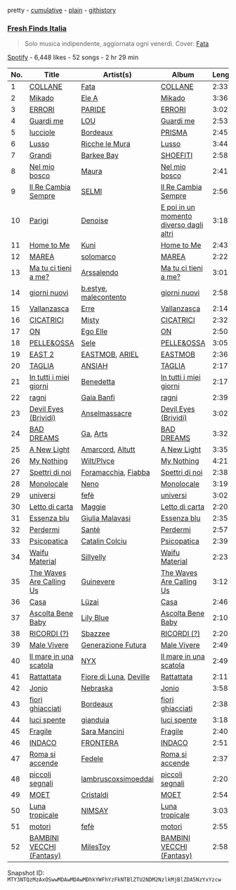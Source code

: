 pretty - [cumulative](/playlists/cumulative/37i9dQZF1DX0KBgD4Jf5tY.md) - [plain](/playlists/plain/37i9dQZF1DX0KBgD4Jf5tY) - [githistory](https://github.githistory.xyz/mackorone/spotify-playlist-archive/blob/main/playlists/plain/37i9dQZF1DX0KBgD4Jf5tY)

### [Fresh Finds Italia](https://open.spotify.com/playlist/37i9dQZF1DX0KBgD4Jf5tY)

> Solo musica indipendente, aggiornata ogni venerdì\. Cover: <a href="spotify:artist:2e0HLVyPlF5jP9khNWfV3m">Fata</a>

[Spotify](https://open.spotify.com/user/spotify) - 6,448 likes - 52 songs - 2 hr 29 min

| No. | Title | Artist(s) | Album | Length |
|---|---|---|---|---|
| 1 | [COLLANE](https://open.spotify.com/track/0fSpIhDmGgXIWYkaaNsw0t) | [Fata](https://open.spotify.com/artist/2e0HLVyPlF5jP9khNWfV3m) | [COLLANE](https://open.spotify.com/album/1P8Xp6rAlMzJGYGhdNKzjl) | 2:33 |
| 2 | [Mikado](https://open.spotify.com/track/6u7wBE4McKSHeCbnRpfzWE) | [Ele A](https://open.spotify.com/artist/2p8QkcgkfvIcUTpudqcqRM) | [Mikado](https://open.spotify.com/album/6KX5rDPufOywxTe2S9LGkz) | 3:36 |
| 3 | [ERRORI](https://open.spotify.com/track/1tz8tATjdVNvwvkPOl0U4K) | [PARIDE](https://open.spotify.com/artist/032syoAKbxdyWFRlyk0PJv) | [ERRORI](https://open.spotify.com/album/64j02x8T8B3F7d0rs87jMZ) | 3:02 |
| 4 | [Guardi me](https://open.spotify.com/track/2rhgFnHPj3MsLYRjDg1b64) | [LOU](https://open.spotify.com/artist/2ab5JYkftADf7SU0ACBB2I) | [Guardi me](https://open.spotify.com/album/53uozwEfhbrBMv4taVIYCM) | 2:53 |
| 5 | [lucciole](https://open.spotify.com/track/02Mbc3Phko6FVqCQCRlglb) | [Bordeaux](https://open.spotify.com/artist/64IcDilEU6X8Caozoixn0V) | [PRISMA](https://open.spotify.com/album/2Iq8SZgrLrNAS8YEcbwhXw) | 2:45 |
| 6 | [Lusso](https://open.spotify.com/track/0gbIBa5IHQsEfTM2tOFViW) | [Ricche le Mura](https://open.spotify.com/artist/0Jejmdac0sG1anWKT8F1RB) | [Lusso](https://open.spotify.com/album/60QDEwfUZ2EcEF3cYdueg7) | 3:44 |
| 7 | [Grandi](https://open.spotify.com/track/5bF188CDCytSLpTz0sCFNe) | [Barkee Bay](https://open.spotify.com/artist/72KRmtW8IrP6D8FwG8Boi8) | [SHOEFITI](https://open.spotify.com/album/73NIgIPuF8VnZk719sgVaF) | 2:58 |
| 8 | [Nel mio bosco](https://open.spotify.com/track/0QWP4XCt5QDW9OJqxM7zwM) | [Maura](https://open.spotify.com/artist/637853CZ5FohFDeBONa2D7) | [Nel mio bosco](https://open.spotify.com/album/7GtFcZ2Y4sxvXcokgZRpYD) | 2:41 |
| 9 | [Il Re Cambia Sempre](https://open.spotify.com/track/4olowS6fzAA36724bAjfEq) | [SELMI](https://open.spotify.com/artist/52ckPP690n7mGS4jQIDbys) | [Il Re Cambia Sempre](https://open.spotify.com/album/5zlyG2KfBjooG7ohi69ZLn) | 2:56 |
| 10 | [Parigi](https://open.spotify.com/track/1QOX3kqLnL5bDxTULhgfir) | [Denoise](https://open.spotify.com/artist/5p8W2If8qwjFGW7peV00Qo) | [E poi in un momento diverso dagli altri](https://open.spotify.com/album/6PnDZLGUuSkZMHevZUgXOt) | 3:18 |
| 11 | [Home to Me](https://open.spotify.com/track/1WY8mEupCbjNIZp4q3jmhk) | [Kuni](https://open.spotify.com/artist/3NRwU9dSKi9QKRDnsQI9pG) | [Home to Me](https://open.spotify.com/album/1oXsApyn1b19ACBW7NkY11) | 2:43 |
| 12 | [MAREA](https://open.spotify.com/track/37byGPWlxruY8vVeQlbUWb) | [solomarco](https://open.spotify.com/artist/36TrrSCgFly6NAvktlI5c9) | [MAREA](https://open.spotify.com/album/3WPEmt23OmvcsrY2qcALKf) | 2:22 |
| 13 | [Ma tu ci tieni a me?](https://open.spotify.com/track/0KeF7ceyOpu0Ibo6H0xUD0) | [Arssalendo](https://open.spotify.com/artist/54LmkGE6kI6eoaPdd6XiEd) | [Ma tu ci tieni a me?](https://open.spotify.com/album/7xVTEaPyoS67yHalgjQi8u) | 3:01 |
| 14 | [giorni nuovi](https://open.spotify.com/track/3skYVVP16FsENJhtPEiQpd) | [b.estye](https://open.spotify.com/artist/2YaXROXiWeqPA4fG5od6bU), [malecontento](https://open.spotify.com/artist/4vhHdnOGg8lZJ2023QM5rw) | [giorni nuovi](https://open.spotify.com/album/36EHvkRly6IlI3egBkIpQL) | 2:58 |
| 15 | [Vallanzasca](https://open.spotify.com/track/5rPfyNNY0VFMDFuulJCTLi) | [Erre](https://open.spotify.com/artist/0lw8IVoA8vYLLzjVxpsa5w) | [Vallanzasca](https://open.spotify.com/album/5jDXqDqpa6ZNJ4amNRCiy0) | 2:14 |
| 16 | [CICATRICI](https://open.spotify.com/track/79HIUVZnx0qNdGmMAAUeaI) | [Misty](https://open.spotify.com/artist/7zD0iVZyZo4stvwavuu7i0) | [CICATRICI](https://open.spotify.com/album/02ziDaOuOlbV4TZpLdTXFc) | 2:32 |
| 17 | [ON](https://open.spotify.com/track/0tqyWL1lXMx9XJMtxGD4KL) | [Ego Elle](https://open.spotify.com/artist/5f6sDPoyuf4hly0NkSctCO) | [ON](https://open.spotify.com/album/0ht3tzIAvy8eTTfx7rT1j1) | 2:50 |
| 18 | [PELLE&OSSA](https://open.spotify.com/track/0wsoq5BD2Q2yr7JcFAgZfp) | [Sele](https://open.spotify.com/artist/1DUg0y2Y3aL0O2CyFmzXu7) | [PELLE&OSSA](https://open.spotify.com/album/5DbSuKIWkwxWo5BXJelH09) | 3:05 |
| 19 | [EAST 2](https://open.spotify.com/track/6STJHfgoeeXyqtD6PVEprC) | [EASTMOB](https://open.spotify.com/artist/3sAbtyR7qqiZjWjOoT38OO), [ARIEL](https://open.spotify.com/artist/7GU6C1bSspE0Sj4qDVdmB2) | [EASTMOB](https://open.spotify.com/album/2jvpftyUjRIdXD54fwjDmE) | 2:36 |
| 20 | [TAGLIA](https://open.spotify.com/track/2z6SfAnqlt26KUiuxF0LLL) | [ANSIAH](https://open.spotify.com/artist/0TxLShiUYY5YzcUI6t5QdB) | [TAGLIA](https://open.spotify.com/album/1euv4gkkLDZwpAItZHPdSi) | 2:17 |
| 21 | [In tutti i miei giorni](https://open.spotify.com/track/10bHsZXxPU471xfrmTpEtb) | [Benedetta](https://open.spotify.com/artist/43ROMYbGGklo29rDk1N9Xo) | [In tutti i miei giorni](https://open.spotify.com/album/4YiVQddLuzveAiLuSQSI6H) | 2:17 |
| 22 | [ragni](https://open.spotify.com/track/0g0ay2VRtWz5X5AMy7iG63) | [Gaia Banfi](https://open.spotify.com/artist/60hS0Wt0Px2B3rr9Zzur8E) | [ragni](https://open.spotify.com/album/5dOVukdef3hfjnXfA0GXgt) | 2:39 |
| 23 | [Devil Eyes \(Brividi\)](https://open.spotify.com/track/5PuYPMk3OGkq3g4OIbPdMi) | [Anselmassacre](https://open.spotify.com/artist/0Zk7K8zev4RyxHLT93HHpC) | [Devil Eyes \(Brividi\)](https://open.spotify.com/album/21PzKxflivYePSqHunbqTj) | 3:02 |
| 24 | [BAD DREAMS](https://open.spotify.com/track/6FRBKBK66QxI5EgAjx4Q5p) | [Ga](https://open.spotify.com/artist/6luz0TrzyU4La1oSQhoxAj), [Arts](https://open.spotify.com/artist/42C6TIlpSUs9jULKO31Kcm) | [BAD DREAMS](https://open.spotify.com/album/6Yah9aseZUENWhChoJ5QNI) | 3:32 |
| 25 | [A New Light](https://open.spotify.com/track/3OU1LHgAN5jN8ACshKZAqE) | [Amarcord](https://open.spotify.com/artist/48wxf1us9rk9qOPqL6Ltcp), [Altutt](https://open.spotify.com/artist/7JHeVFGMb4p2Ayq1jU0g3p) | [A New Light](https://open.spotify.com/album/15Zt9VuEljTvIzCAQo6Ge9) | 3:35 |
| 26 | [My Nothing](https://open.spotify.com/track/7GRtf22JZhZvez3w5bCwpS) | [Wilt/Plvce](https://open.spotify.com/artist/6WgDlmIyHKpjFNSAwGmLAr) | [My Nothing](https://open.spotify.com/album/7bVUX3K6ycb8TjxNgyablm) | 4:21 |
| 27 | [Spettri di noi](https://open.spotify.com/track/36VQ5d0B5Y5fU6eVSKtiCM) | [Foramacchia](https://open.spotify.com/artist/6ST078zQG2Ddyc8K6YExIr), [Fiabba](https://open.spotify.com/artist/6eHnWGv1hiGzEEgdUvP2WT) | [Spettri di noi](https://open.spotify.com/album/5SkRyMI9GdqY7OL3ldl7R1) | 2:38 |
| 28 | [Monolocale](https://open.spotify.com/track/3EziKPE58j1PiQoPVHDnh0) | [Neno](https://open.spotify.com/artist/2rlMq7b9igC6GGaXuo1LEK) | [Monolocale](https://open.spotify.com/album/5ycUtxIv3jJ50afJkw03NU) | 3:19 |
| 29 | [universi](https://open.spotify.com/track/63smshHsSUesvEFWEzs48S) | [fefè](https://open.spotify.com/artist/52wYExoftAantCAUjSLWUr) | [universi](https://open.spotify.com/album/41W47S1PHKYJmlBMsHMV1A) | 3:02 |
| 30 | [Letto di carta](https://open.spotify.com/track/104YERAvUufTM1PCaR8bxc) | [Maggie](https://open.spotify.com/artist/1atJdNxjTQOUJlyb3skZqW) | [Letto di carta](https://open.spotify.com/album/7J9tjQWcMpANDCym7ZwbrO) | 2:20 |
| 31 | [Essenza blu](https://open.spotify.com/track/0x9XvxqYX6fE9AX7lFLH9J) | [Giulia Malavasi](https://open.spotify.com/artist/0Hx96SC5Ez0TKdTJy5WT5L) | [Essenza blu](https://open.spotify.com/album/1NEuRvZyIBEf1A39CDe0GX) | 2:35 |
| 32 | [Perdermi](https://open.spotify.com/track/6pF0XneVxp19Yd0tn40Rqx) | [Santé](https://open.spotify.com/artist/55EIo5yMfuqGqppQzEBep1) | [Perdermi](https://open.spotify.com/album/0dkeFFn1v88UbqZ9P7DDq1) | 2:57 |
| 33 | [Psicopatica](https://open.spotify.com/track/5SPNH8BYnpSvBVrFajky0G) | [Catalin Colciu](https://open.spotify.com/artist/4NCBkzG0mMrUGwBTLmr3Kc) | [Psicopatica](https://open.spotify.com/album/1zBaANuc6noRMzTNMvb4fu) | 2:39 |
| 34 | [Waifu Material](https://open.spotify.com/track/3eUqI6nmU2mAUdZFqdS831) | [Sillyelly](https://open.spotify.com/artist/1rWg0CyGoCsRYYtpj5NC5P) | [Waifu Material](https://open.spotify.com/album/1NNnst3RiYbYBhissGHtkI) | 2:23 |
| 35 | [The Waves Are Calling Us](https://open.spotify.com/track/2WxnZWGdkGZNSaSRwIB9xA) | [Guinevere](https://open.spotify.com/artist/0SdOBSTmq4qpS3Qxb6NvDn) | [The Waves Are Calling Us](https://open.spotify.com/album/7Ac7px1tf2hVYgCy5kIDLt) | 3:12 |
| 36 | [Casa](https://open.spotify.com/track/4npEs1HsKoFgUHM07N3ZCy) | [Lüzai](https://open.spotify.com/artist/76tW4wf0r1CYkHwsYSFihB) | [Casa](https://open.spotify.com/album/3UMaMvG2DmrhR3dpzf4tES) | 2:46 |
| 37 | [Ascolta Bene Baby](https://open.spotify.com/track/0HdeOQdsqZsnKdRJNOSqfN) | [Lily Blue](https://open.spotify.com/artist/3soVEfAFQox1PH3DZe2u8r) | [Ascolta Bene Baby](https://open.spotify.com/album/7Eq4CWv8aHoCJqfWb5BSn4) | 2:10 |
| 38 | [RICORDI \(?\)](https://open.spotify.com/track/3PNdQmkF5Z7UopHJII0tn5) | [Sbazzee](https://open.spotify.com/artist/2bFy8BEjn97wFtXAFelhY8) | [RICORDI \(?\)](https://open.spotify.com/album/5J9Y597V7UTIN1l1UGUaaj) | 2:20 |
| 39 | [Male Vivere](https://open.spotify.com/track/4dBGBaWYvLxNok0yTfHKoq) | [Generazione Futura](https://open.spotify.com/artist/2LgyMnfckLJpAv8J4mQqwX) | [Male Vivere](https://open.spotify.com/album/2S0CSKXg24XvVHCjmfT58g) | 2:49 |
| 40 | [Il mare in una scatola](https://open.spotify.com/track/6eQIPKnlI2i6JXwm43wn9v) | [NYX](https://open.spotify.com/artist/1RzE3e8u66CAb4tAyhqK6i) | [Il mare in una scatola](https://open.spotify.com/album/0dbU6qmukidqNuLqkyOY5x) | 2:49 |
| 41 | [Rattattata](https://open.spotify.com/track/6bvNXfiUmdErZYpBjGkyqj) | [Fiore di Luna](https://open.spotify.com/artist/0NtjYZ6DyObNMluKrAk6Sn), [Deville](https://open.spotify.com/artist/6r2soKLzCXh4AePvgi4oSR) | [Rattattata](https://open.spotify.com/album/4BpL6KSKYfeTfjPjA1xcLR) | 2:11 |
| 42 | [Jonio](https://open.spotify.com/track/6lSPqxTRAwOJJnBcKUMzdX) | [Nebraska](https://open.spotify.com/artist/0p5QDSKXyD4ft2aoe47ogb) | [Jonio](https://open.spotify.com/album/42a4QnsXO0OAA08zXfWdzM) | 3:58 |
| 43 | [fiori ghiacciati](https://open.spotify.com/track/1lnhdEvBwLMS3lwfb42jmW) | [Bordeaux](https://open.spotify.com/artist/64IcDilEU6X8Caozoixn0V) | [fiori ghiacciati](https://open.spotify.com/album/2Ggf9V2RpHuCy10Vu95zQ7) | 2:38 |
| 44 | [luci spente](https://open.spotify.com/track/6CuRUuyLwDSP8hwOgTapyj) | [gianduia](https://open.spotify.com/artist/0zE0dgrXZuyiZIbQJCHsfn) | [luci spente](https://open.spotify.com/album/20ctKDOE7hyZyWbn4JoSWA) | 3:18 |
| 45 | [Fragile](https://open.spotify.com/track/3zf8JELDxziuAbpyn8PY51) | [Sara Mancini](https://open.spotify.com/artist/0A8DfrInGzOLf2froFT3rq) | [Fragile](https://open.spotify.com/album/4T42ONwroSEl63oGcOi6eY) | 2:40 |
| 46 | [INDACO](https://open.spotify.com/track/7KoyaVQpWDETO2WaLcLuxN) | [FRONTERA](https://open.spotify.com/artist/0M5qG6HV8ig9MzUYksrqut) | [INDACO](https://open.spotify.com/album/7IKHDrf2XEqOrZNol3hW2E) | 2:51 |
| 47 | [Roma si accende](https://open.spotify.com/track/2e4rf7zdFppt59ASONehBb) | [Fedele](https://open.spotify.com/artist/0Jk3UuqRiEZhAb3CZYdVW1) | [Roma si accende](https://open.spotify.com/album/5vw2RXNVIdWKyQZfYIeMek) | 2:37 |
| 48 | [piccoli segnali](https://open.spotify.com/track/43O6U3Pp2pgtfJ9fTdT8QZ) | [lambruscoxsimoeddai](https://open.spotify.com/artist/49wMxmMKaVlFwKBrrmPvGQ) | [piccoli segnali](https://open.spotify.com/album/1mGqfOBjPb6LUwY0IZSgQz) | 2:20 |
| 49 | [MOET](https://open.spotify.com/track/3Ucw7VdqCoISS2wqIqluAk) | [Cristaldi](https://open.spotify.com/artist/3TxaPKfAEBpVSANZpFlgQ9) | [MOET](https://open.spotify.com/album/5HrgWv8dlTueAPLlECjROG) | 2:54 |
| 50 | [Luna tropicale](https://open.spotify.com/track/0MBWY9sUc6QlZM81WrMltN) | [NIMSAY](https://open.spotify.com/artist/5jicTWnmYwpBo4TNpw5yre) | [Luna tropicale](https://open.spotify.com/album/2zGXGuySAqcOUiSBugYtMt) | 3:03 |
| 51 | [motori](https://open.spotify.com/track/7rtne4qSZRCtHShB8yiWeB) | [fefè](https://open.spotify.com/artist/52wYExoftAantCAUjSLWUr) | [motori](https://open.spotify.com/album/4Cr84DvmsMTMRZCdGwtc5C) | 2:55 |
| 52 | [BAMBINI VECCHI \(Fantasy\)](https://open.spotify.com/track/4Yy7MgDF6Zz32x0AE4dy2Q) | [MilesToy](https://open.spotify.com/artist/70Aar9GzCVdqrppzzQ0vU6) | [BAMBINI VECCHI \(Fantasy\)](https://open.spotify.com/album/7phGRMfDC0Q6huQWwJ7nMn) | 2:58 |

Snapshot ID: `MTY3NTQzMzAxOSwwMDAwMDAwMDhkYWFhYzFkNTBlZTU2NDM2NzlkMjBlZDA5NzYxYzcw`
